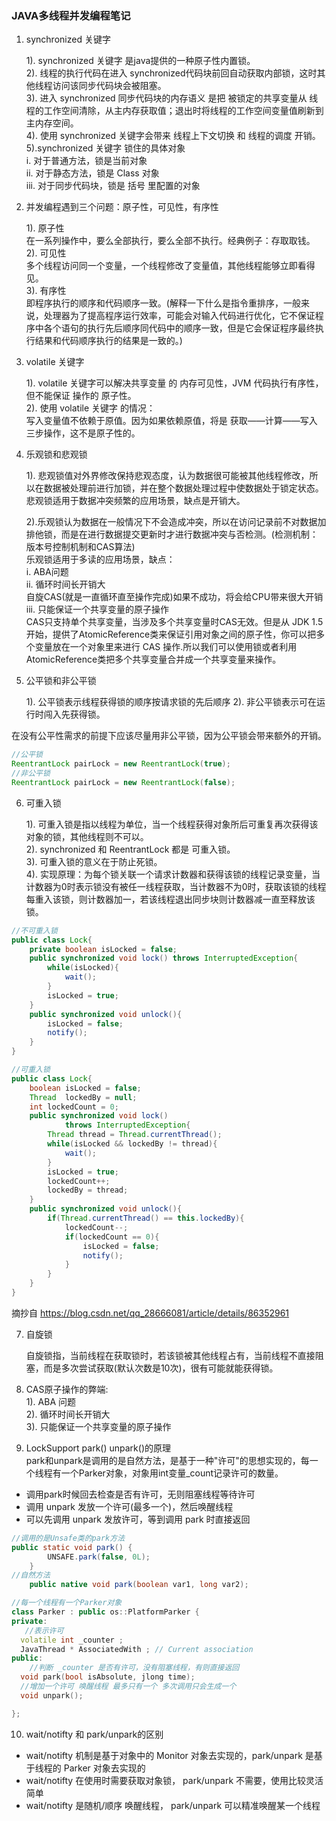 ### JAVA多线程并发编程笔记

1. synchronized 关键字   

    1). synchronized 关键字 是java提供的一种原子性内置锁。  
    2). 线程的执行代码在进入 synchronized代码块前回自动获取内部锁，这时其他线程访问该同步代码块会被阻塞。  
    3). 进入 synchronized 同步代码块的内存语义 是把 被锁定的共享变量从 线程的工作空间清除，从主内存获取值；退出时将线程的工作空间变量值刷新到主内存空间。  
    4). 使用 synchronized 关键字会带来 线程上下文切换 和 线程的调度 开销。  
    5).synchronized 关键字 锁住的具体对象   
        i. 对于普通方法，锁是当前对象   
        ii. 对于静态方法，锁是 Class 对象   
        iii. 对于同步代码块，锁是 括号 里配置的对象

2. 并发编程遇到三个问题：原子性，可见性，有序性  

    1). 原子性   
        在一系列操作中，要么全部执行，要么全部不执行。经典例子：存取取钱。   
    2). 可见性   
        多个线程访问同一个变量，一个线程修改了变量值，其他线程能够立即看得见。   
    3). 有序性   
        即程序执行的顺序和代码顺序一致。(解释一下什么是指令重排序，一般来说，处理器为了提高程序运行效率，可能会对输入代码进行优化，它不保证程序中各个语句的执行先后顺序同代码中的顺序一致，但是它会保证程序最终执行结果和代码顺序执行的结果是一致的。)

3. volatile 关键字  

    1). volatile 关键字可以解决共享变量 的 内存可见性，JVM 代码执行有序性，但不能保证 操作的 原子性。  
    2). 使用 volatile 关键字 的情况：  
        写入变量值不依赖于原值。因为如果依赖原值，将是 获取——计算——写入 三步操作，这不是原子性的。


4. 乐观锁和悲观锁  

    1). 悲观锁值对外界修改保持悲观态度，认为数据很可能被其他线程修改，所以在数据被处理前进行加锁，并在整个数据处理过程中使数据处于锁定状态。   
    悲观锁适用于数据冲突频繁的应用场景，缺点是开销大。

    2).乐观锁认为数据在一般情况下不会造成冲突，所以在访问记录前不对数据加排他锁，而是在进行数据提交更新时才进行数据冲突与否检测。(检测机制：版本号控制机制和CAS算法)  
    乐观锁适用于多读的应用场景，缺点：   
        i. ABA问题   
        ii. 循环时间长开销大   
            自旋CAS(就是一直循环直至操作完成)如果不成功，将会给CPU带来很大开销
        iii. 只能保证一个共享变量的原子操作   
            CAS只支持单个共享变量，当涉及多个共享变量时CAS无效。但是从 JDK 1.5开始，提供了AtomicReference类来保证引用对象之间的原子性，你可以把多个变量放在一个对象里来进行 CAS 操作.所以我们可以使用锁或者利用AtomicReference类把多个共享变量合并成一个共享变量来操作。

5. 公平锁和非公平锁

    1). 公平锁表示线程获得锁的顺序按请求锁的先后顺序
    2). 非公平锁表示可在运行时闯入先获得锁。   

在没有公平性需求的前提下应该尽量用非公平锁，因为公平锁会带来额外的开销。

```java
//公平锁
ReentrantLock pairLock = new ReentrantLock(true);
//非公平锁
ReentrantLock pairLock = new ReentrantLock(false);
```

6. 可重入锁  

    1). 可重入锁是指以线程为单位，当一个线程获得对象所后可重复再次获得该对象的锁，其他线程则不可以。  
    2). synchronized 和 ReentrantLock 都是 可重入锁。  
    3). 可重入锁的意义在于防止死锁。   
    4). 实现原理：为每个锁关联一个请求计数器和获得该锁的线程记录变量，当计数器为0时表示锁没有被任一线程获取，当计数器不为0时，获取该锁的线程每重入该锁，则计数器加一，若该线程退出同步块则计数器减一直至释放该锁。

```java
//不可重入锁
public class Lock{
    private boolean isLocked = false;
    public synchronized void lock() throws InterruptedException{
        while(isLocked){    
            wait();
        }
        isLocked = true;
    }
    public synchronized void unlock(){
        isLocked = false;
        notify();
    }
}
```

```java
//可重入锁
public class Lock{
    boolean isLocked = false;
    Thread  lockedBy = null;
    int lockedCount = 0;
    public synchronized void lock()
            throws InterruptedException{
        Thread thread = Thread.currentThread();
        while(isLocked && lockedBy != thread){
            wait();
        }
        isLocked = true;
        lockedCount++;
        lockedBy = thread;
    }
    public synchronized void unlock(){
        if(Thread.currentThread() == this.lockedBy){
            lockedCount--;
            if(lockedCount == 0){
                isLocked = false;
                notify();
            }
        }
    }
}
```

摘抄自 https://blog.csdn.net/qq_28666081/article/details/86352961

7. 自旋锁  

    自旋锁指，当前线程在获取锁时，若该锁被其他线程占有，当前线程不直接阻塞，而是多次尝试获取(默认次数是10次)，很有可能就能获得锁。


8. CAS原子操作的弊端:   
    1). ABA 问题    
    2). 循环时间长开销大   
    3). 只能保证一个共享变量的原子操作


9. LockSupport park() unpark()的原理   
park和unpark是调用的是自然方法，是基于一种"许可"的思想实现的，每一个线程有一个Parker对象，对象用int变量_count记录许可的数量。   
* 调用park时候回去检查是否有许可，无则阻塞线程等待许可   
* 调用 unpark 发放一个许可(最多一个)，然后唤醒线程   
* 可以先调用 unpark 发放许可，等到调用 park 时直接返回   
```java
//调用的是Unsafe类的park方法
public static void park() {
        UNSAFE.park(false, 0L);
    }
//自然方法
    public native void park(boolean var1, long var2);

```

```c++
//每一个线程有一个Parker对象
class Parker : public os::PlatformParker {
private:
   //表示许可
  volatile int _counter ; 
  JavaThread * AssociatedWith ; // Current association
public:
    //判断 _counter 是否有许可，没有阻塞线程，有则直接返回
  void park(bool isAbsolute, jlong time);
  //增加一个许可 唤醒线程 最多只有一个 多次调用只会生成一个
  void unpark();

};

```

10. wait/notifty 和 park/unpark的区别
* wait/notifty 机制是基于对象中的 Monitor 对象去实现的，park/unpark 是基于线程的 Parker 对象去实现的   
* wait/notifty 在使用时需要获取对象锁， park/unpark 不需要，使用比较灵活简单
* wait/notifty 是随机/顺序 唤醒线程， park/unpark 可以精准唤醒某一个线程



